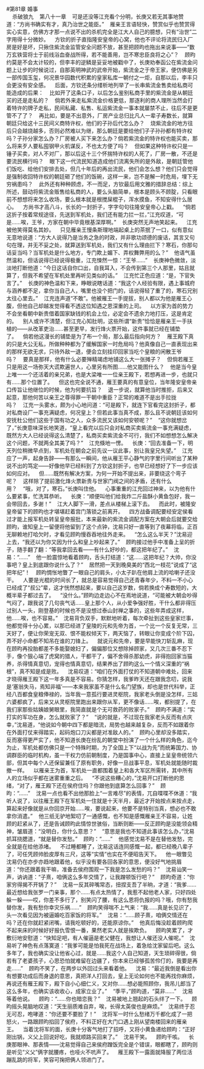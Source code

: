 #第81章 婚事<br />    杀破狼九    第八十一章    可是还没等江充看个分明，长庚又若无其事地赞道：“方尚书确实有才，真乃治世之能臣。”    雁亲王言语轻快，赞赏似乎也赞赏得实心实意，仿佛方才那一点说不出的杀机完全是江大人自己的臆想，只有“治世”二字用得十分微妙。    方钦的折子直指隆安皇帝的心窝，他也不评论将流民归入厂房是好是坏，只揪住紫流金监管安全问题不放，甚至把顾昀也拖出来说事——“数万玄铁营将士于前线浴血奋战所得，若不能善用，岂不寒忠臣良将之心”？    顾昀约莫是不会太计较的，但李丰的逆鳞是妥妥地被戳中了，长庚劝奉函公在紫流金问题上让步的时候说过，自那英明神武的武帝开始，紫流金之于帝王家，便仿佛是另一部传国玉玺，何况景华园数代积累的皇家私库一朝付之一炬，自那以后，李丰只会更没有安全感。    后面，方钦还条分缕析地列举了一长串紫流金售卖给私商可能造成的后果：    比如开了这条口子，以后怎么鉴别私商手里的紫流金是从朝廷买的还是走私的？    倘若外来走私紫流金价格更低，那逐利的商人理所当然会打着特许的牌子走私，民间私藏、私售、私运紫流金一事本就屡禁不止，往后不是更管不了了？    再比如，要是不出意外，厂房产业总归比凡人一辈子寿数长，就算朝廷只给这十三民间义商特许权，他们的子孙后代怎么办？    烧紫流金的地方往后只会越烧越多，否则必然难以为继，那么朝廷是要给他们子子孙孙都有特许权吗？子孙分家怎么办？厂房被人买下来怎么办？倘若紫流金的特许权也能买卖，那么将来歹人要私囤钢甲火机谋反，不也太方便了吗？    但如果这种特许权只是一锤子买卖，对人不对厂，那以后这十三个怀揣特许权的人死了，厂房一散，不还是要流民横行吗？    眼下这一代流民知道造成他们流离失所的是外敌，是朝廷管他们饭吃、给他们安排去处，但几十年后的再出流民，他们会怎么想？他们只会觉得是强制收回特许权的朝廷砸了他们的饭碗，这样一来，岂不是解一时危局，埋下无穷祸患吗？    此外还有种种顾虑，不一而足，方钦最后用文雅的措辞总结：综上所述，鼓动将紫流金贩售给私商的人，要么头脑简单，根本是顾头不顾腚，只看眼前不想想将来怎么收场，要么根本就是根搅屎棍子，浑水摸鱼，不知安得什么居心。    方尚书才高八斗，长长的一封折子，字字句句往隆安皇帝心上戳。    “倘若这折子按着常规途径，先送到军机处，我们还有能力拦一拦，”江充叹道，“可是……唉，王爷，方家在朝中毕竟根基深厚啊。”    长庚突然无声地笑起来。    江充被他笑得莫名其妙。    只见雁亲王慢条斯理地端起桌上的茶抿了一口，似有意似无意地说道：“方大人说得乃是当务之急的时政，并非歌功颂德的废话，其言又句句在理，并无不妥之处，就算送到军机处，我们又有什么理由拦下？寒石，你那句话妥当吗？当军机处是什么地方，专门欺上媚下、弄权舞弊用的么？”    他语气虽然温和，但话说得已经说得极重，江充悚然一惊：“王爷……”    长庚神色微敛，淡淡地打断他道：“今日这话自你口出，自我耳入，不会传到第三个人那里，姑且就算了，但我不希望在军机处里再听见类似的话。”    江充忙正色应道：“是，下官失言了。”    长庚的神色温和下来，睁眼说瞎话道：“我这个人经验有限，遇上事城府与涵养都不足，拿你当自己人，嘴里也没个把门的，话说得轻了重了的，寒石兄别太往心里去。”    江充连声道“不敢”。他被雁王一手提拔，别人都以为他是雁王心腹，但他自己却越发觉得看不透这位知遇之恩深重的上司。    以方家为首的势力不会坐看朝中新贵借着国家缺钱的机会上位，必定会不遗余力地打压，这是肯定的。    别人或许不清楚，但江充心知肚明，这些所谓“新贵”恰恰是雁亲王一手扶植的——从改革吏治……甚至更早，发行烽火票开始，这件事就已经在铺垫了。    倘若他这漫长的铺垫是为了布一个局，那么最后指向何方？    雁王殿下真的只是大公无私，所做种种都为了缓解国家一时危局吗？他真像自己一直表现出来的那样无欲无求，只待外敌一退，便会立刻挂印回家当吃个皇粮的闲散王爷吗？    要真是那样，他有什么必要殚精竭虑地铺这么大一张摊子？    但倘若雁王只是用这一场弥天大谎欺遍世人，心里另有所图……他又能图什么？    他是当今皇上唯一一个还活着的亲兄弟，也是大梁唯一一位亲王殿下，若想再进一步，也就只有……那个位置了。    但这也完全说不通，雁王要真的有意皇位，当年隆安皇帝亲口传旨让他继位的时候，他为何要抗旨？    退一步说，就算他当时推拒，后来又起意，那他何苦以亲王之尊得罪一干朝中重臣？正常的难道不是出手拉拢吗？    江充一头雾水，颇为小心地问道：“可是殿下，就连下官看完这封折子，都对私商设厂一事充满疑虑，何况皇上？但若此事当真不成，那么且不说朝廷该如何安抚杜公他们这些于国有功之人，众多流民又该如何安顿呢？”    “这你就想岔了，”长庚意味深长地笑道，“皇上看完以后只会对私商买卖紫流金一事充满疑虑，既然方大人已经说得这么清楚了，私商买卖紫流金不可行，我们不如想想怎么解决这个问题，不就两全其美了吗？”    江充倏地一愣。    长庚：“回去准备一下，明天列位稍微早点到，军机处在朝会之前先议一议此事，别让我皇兄失望。”    江充应了一声，起身告辞——有那么一瞬间，他从雁王平心静气的字里行间听出了某种说不出的笃定——好像他早已经料到了方钦这封折子，也早已经想好了下一步应该如何应对。    但……既然有解决方案，为何一开始不提出来，非要绕这个弯子呢？    这样除了提前激化烽火票新贵与世家门阀之间的矛盾，还有什么用？    “哦，对了，寒石。”长庚叫住他。    心事重重的江充回过神来，以为他有什么要紧事，忙洗耳恭听。    长庚：“顺便叫他们给我炸二斤盐酥小黄鱼包好，我一会带回去，多谢！”    江大人脚下一滑，差点从楼梯上滚下去。    而此时，被隆安皇帝留下的顾昀也才堪堪赶着宫门落锁之前离开。    四方战备调配要经安定侯看过才能上报军机处转呈皇帝报批，本来最新的紫流金调配方案在大朝会后就要交给顾昀，谁知皇上一留便将他留到了这个点钟，沈易只好一直等到了夜幕将临，正百无聊赖地打哈欠时，才看见顾昀慢吞吞地往外走来。    “怎么这么半天？”沈易迎上去，“我还以为你又因为什么和皇上吵起来了。”    顾昀接过他手中准备上呈的折子，随手翻了翻：“等我拿回去看——有什么好吵的，都这把年纪了。”    沈易：“……”    他一脸震惊地看着顾昀，舌头打结道：“这……这把年纪？大帅，你没事吧？皇上到底跟你说什么了？”    居然把一天到晚臭美的“西北一枝花”说成了“这把年纪”！    顾昀惆怅地瞥了一眼自己的肩头，小太子趴在他肩上流的哈喇子还没干。    人要是光棍的时间长了，就总是容易觉得自己还青春年少，不料一不小心已经成了“叔公”辈，这才恍然想起来，要以自己这岁数，倘若换成个寿数短的，大概半辈子都过去了。    “没什么。”顾昀边走边心不在焉地说道，“可能被大朝会吵得气闷了，跟我说了几句丧气话……皇上那个人，从小爱争强好胜，干什么都非得压过别人一头，刚登基的时候也不是没想过泰山封禅之事的，这些年弄成这样，他……唉，也不容易。”    沈易背负双手，默默地听着，每次牵扯到这些皇家烂事，他都觉得十分心累，以那已经进了皇陵的元和先帝为首，一个比一个反复无常，三天好了，便让你荣宠无双、恨不能权倾天下，两天恼了，转眼让你变成个阶下囚，弄不好小命都不知吊在谁的刀锋上。    就说元和先帝，要是早能快刀斩乱麻，现在顾昀再投胎都差不多能娶媳妇了，偏偏那位又想除掉顾家，又几次三番不忍下手，像个狠心端了虎窝的猎人，干都干了，偏不舍得杀那幼虎，非得抱回家当猫养，杀得情真意切，宠得也情真意切，结果养出了顾昀这么一个情义深重的“祸根”，真不知是成是败。    沈易叹道：“咱们在外面打仗的不知道朝中难处，回来才晓得雁王殿下这一年多真是不容易。你猜怎样，我爹昨天还在跟我念叨，说我是‘塞翁失马，焉知非福’——本来我家虽不是什么名门望族，却也是世代科举，正经八百都食皇粮俸禄的，当年我一意孤行要进灵枢院，我家老头倒是没怎样，三姑六婆都疯了，后来又从灵枢院里跑出来跟你从军，更不像话……唉，都别提了，在我们家那些姑姨娘舅眼里，我简直就是个无可救药的败家子。”    顾昀不满道：“实打实的军功在身，怎么就败家了？”    “说的就是，不过现在我家老头反而有点庆幸，”沈易道，“他说如今朝中四下都是暗流，局势也越来越复杂，反而不如跟着你在外面打仗来得踏实，起码炮口刀尖都是对准敌人的。”    顾昀心里却没多踏实，反而塞得更严实了，他不知道长庚在纷乱的朝堂中扮演了一个什么样的角色，迄今为止，军机处都仿佛只是一个特殊时期，为了全国上下“以战为先”而统筹国力、协调群臣的临时机构，虽一干权力仿前朝制度，乃是国事中心，直接上呈皇帝统领六部，但其中每个人还保留兼任了原有职务，好像一旦战事平息，军机处就能随时裁撤一样。    以雁亲王为首，军机处一直都围着皇上和各大军区所需转，其中所有人的立场似乎都在迷雾重重之后。    “不说这些糟心的，”沈易开口打断他的思绪，“对了，雁王殿下还在侯府住吗？你跟他到底算怎么回事？”    顾昀：“……”    沈易一点也看不出他那脸上“一言难尽”的表情，兀自喋喋不休道：“我听人说了，以往雁王殿下在军机处一住就是十天半月，最近才开始按点来按点走，算起来好像就是从你回京开始……唉，要说起来，他要不是特别当真，想必也不敢拿你消遣。”    他三纸无驴地絮叨了一通感慨，也不知是感慨雁亲王不容易，让姓顾的赶紧从了，还是告诫顾昀此情惊世骇俗，当断则断——反正顾昀是没能领会精神，皱眉道：“没明白，你什么意思？”    “意思是我也不知道此事该怎么办，”沈易抓耳挠腮道，“就是替你发愁。”    顾昀：“……”    他感觉沈易不是在替他发愁，完全就是在给他添堵。    不过睡都睡了，沈易这话连同感慨一起，都已经晚八辈子了，可任凭顾帅脸皮厚有三尺，这等“实情”也实在不便昭告天下。    他一眼瞥见沈易仍在亦步亦趋地跟着他，似乎没有要各回各家的意思，便没好气地挑眉道：“你还跟着我干嘛，准备去侯府围观一下我是怎么发愁的吗？”    沈易讪笑一声，讷讷道：“子熹，咱俩这么多年交情了，让我蹭顿饭行吧？”    顾昀奇道：“你家穷得揭不开锅了？”    沈易一反其碎嘴常态，扭捏支吾了半晌，才道：“我爹……最近想给我张罗一门亲事，那个……有点太热情了，我惹不起他老人家，只好四处躲一躲——哎，你差不多行了，别笑闪了腰，有这么恩将仇报的吗？哦，你有愁我替你发，我有愁你幸灾乐祸……”    顾昀笑得喘不上气来：“我……真是长见识了，头一次看见因为被逼婚吃百家饭的将军。”    沈易：“……顾子熹，咱俩交情还在吗？还在你就赶紧闭嘴，请我吃顿好的，还能原谅你。”    他真后悔没趁着顾昀爬不起来床的时候好好报仇雪恨一番，果然老实人就是挨欺负。    顾昀笑累了，才敷衍地安慰道：“快知足吧，有人催逼是老父健在，我想让人催还没人催呢。”    沈易听了神色有点落寞道：“我爹可能是怕我死在战场上，着急给沈家留后吧。这么多年了，我也确实没让他省心过，就是……我这个人自己知道，天生琐碎得很，倘若有了老婆孩子，心思恐怕就难留在边疆了，你本来已经够孤苦伶仃的，我要是再走……”    顾昀不笑了，在两步以外回过头来看着他。    沈易：“最近我倒是看出你有想要功成后而身退的意思，真把洋人打回去，皇上无论如何也不能再找你麻烦，再说还有雁王殿下，殿下自小心细仁义，又对你……想必能照顾你，我吊儿郎当了这么多年，也确实该收收心，成家立业了。”    “季平，”顾昀道，“莫非……”    沈易等着他说。    顾昀：“……你也暗恋我？”    沈易被地上翘起的石头绊了一下。    顾昀摇头晃脑地叹道：“天生丽质难自弃，唉，长得太英俊也是麻烦。”    沈易终于忍无可忍，咆哮道：“你还要不要脸了！”    沈将军一时什么愁绪万千都化成了一把怒火，一路跟顾昀掐回了侯府，不料正好在大门口遇上刚从望南楼回来的雁亲王。    当着沈将军的面，长庚十分客气地打了招呼，又将小黄鱼递给顾昀：“正好刚出锅，义父上回说好吃，我就顺路买回来了。”    沈易干笑。    顾昀干咳。    长庚那眼神、那表情——沈易觉得自己来侯府蹭饭完全是个错误，眼都瞎了，顾昀则是听见“义父”俩字就腰疼，也哑火不吭声了。    雁王殿下一露面就降服了两位活蹦乱跳的将军，笑容可掬把俩人领进门了。